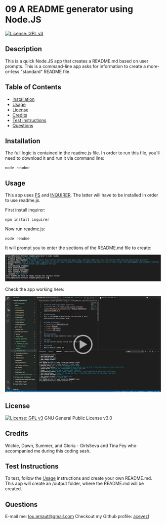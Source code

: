 
# 09 A README generator using Node.JS
[![License: GPL v3](https://img.shields.io/badge/License-GPLv3-blue.svg)](https://www.gnu.org/licenses/gpl-3.0)

## Description
This is a quick Node.JS app that creates a README.md based on user prompts. This is a command-line app asks for information to create a more-or-less "standard" README file.

## Table of Contents
* [Installation](#Installation)
* [Usage](#Usage)
* [License](#License)
* [Credits](#Credits)
* [Test instructions](#TestInstructions)
* [Questions](#Questions)

## Installation
The full logic is contained in the readme.js file. In order to run this file, you'll need to download it and run it via command line:
``` 
node readme
```

## Usage
This app uses [FS](https://nodejs.org/api/fs.html) and [INQUIRER](https://www.npmjs.com/package/inquirer). The latter will have to be installed in order to use readme.js.

First install inquirer:
```
npm install inquirer
```
Now run readme.js:
``` 
node readme
```
It will prompt you to enter the sections of the README.md file to create:

![Screenshot](./assets/images/readme_js_1.png)

Check the app working here:

[![Watch the app in action](./assets/images/readme_js_2.png)](https://drive.google.com/file/d/1Q31AQOBvszRTV4haOjXnZOjeFo-YuY87/preview)

## License

[![License: GPL v3](https://img.shields.io/badge/License-GPLv3-blue.svg)](https://www.gnu.org/licenses/gpl-3.0)
GNU General Public License v3.0

## Credits

Wickie, Dawn, Summer, and Gloria - Girls5eva and Tina Fey who accompanied me during this coding sesh.

## Test Instructions

To test, follow the [Usage](##Usage) instructions and create your own README.md. This app will create an /output folder, where the README.md will be created.

## Questions
E-mail me: <lou.arnaut@gmail.com>
Checkout my Github profile: [acevezl](https://github.com/acevezl)
